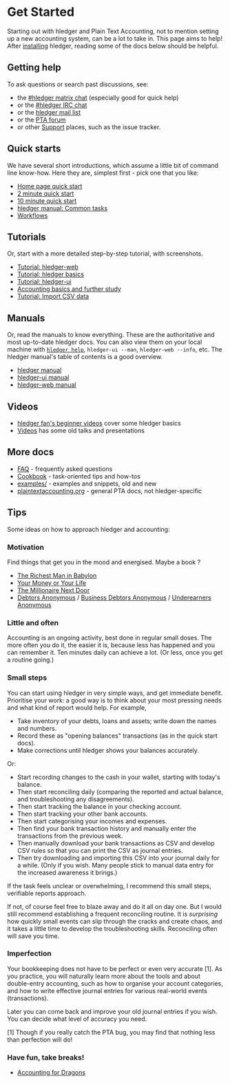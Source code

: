 # Get Started

<div class=pagetoc>

<!-- toc -->
</div>

Starting out with hledger and Plain Text Accounting, not to mention setting up a new accounting system, can be a lot to take in. This page aims to help!
After [installing](install.md) hledger, reading some of the docs below should be helpful.

## Getting help

To ask questions or search past discussions, see:

- the [#hledger matrix chat](https://matrix.hledger.org/) (especially good for quick help)
- or the [#hledger IRC chat](https://irc.hledger.org/)
- or the [hledger mail list](https://list.hledger.org/)
- or the [PTA forum](https://forum.plaintextaccounting.org/)
- or other [Support](support.md) places, such as the issue tracker.

## Quick starts

We have several short introductions, which assume a little bit of command line know-how.
Here they are, simplest first - pick one that you like:

- [Home page quick start](index.md#quick-start)
- [2 minute quick start](2-minute-quick-start.md)
- [10 minute quick start](10-minute-quick-start.md)
- [hledger manual: Common tasks](hledger.md#common-tasks)
- [Workflows](workflows.md)

## Tutorials

Or, start with a more detailed step-by-step tutorial, with screenshots.

- [Tutorial: hledger-web](web.md)
- [Tutorial: hledger basics](basics.md)
- [Tutorial: hledger-ui](ui.md)
- [Accounting basics and further study](accounting.md)
- [Tutorial: Import CSV data](import-csv.md)

## Manuals

Or, read the manuals to know everything.
These are the authoritative and most up-to-date hledger docs.
You can also view them on your local machine with [`hledger help`](hledger.md#help), `hledger-ui --man`, `hledger-web --info`, etc.
The hledger manual's table of contents is a good overview.

- [hledger manual](hledger.md)
- [hledger-ui manual](hledger-ui.md)
- [hledger-web manual](hledger-web.md)

## Videos

- [hledger fan's beginner videos](https://www.youtube.com/channel/UCZLxXTjOqLzq4z5Jy0AyWSQ/videos) cover some hledger basics
- [Videos](videos.md) has some old talks and presentations

## More docs

- [FAQ](faq.md) - frequently asked questions
- [Cookbook](cookbook.md) - task-oriented tips and how-tos
- [examples/](https://github.com/simonmichael/hledger/tree/master/examples) - examples and snippets, old and new 
- [plaintextaccounting.org](https://plaintextaccounting.org) - general PTA docs, not hledger-specific

## Tips

Some ideas on how to approach hledger and accounting:

### Motivation

Find things that get you in the mood and energised. Maybe a book ?

- [The Richest Man in Babylon](https://forum.plaintextaccounting.org/t/the-richest-man-in-babylon/396)
- [Your Money or Your Life](https://yourmoneyoryourlife.com)
- [The Millionaire Next Door](https://en.wikipedia.org/wiki/The_Millionaire_Next_Door)
- [Debtors Anonymous](https://debtorsanonymous.org) /
  [Business Debtors Anonymous](https://debtorsanonymous.org/getting-started/business-debtors-anonymous/) /
  [Underearners Anonymous](https://www.underearnersanonymous.org)

### Little and often

Accounting is an ongoing activity, best done in regular small doses.
The more often you do it, the easier it is, because less has happened and you can remember it.
Ten minutes daily can achieve a lot. (Or less, once you get a routine going.)

### Small steps

You can start using hledger in very simple ways, and get immediate benefit.
Prioritise your work: a good way is to think about your most pressing needs and what kind of report would help.
For example,

- Take inventory of your debts, loans and assets; write down the names and numbers.
- Record these as "opening balances" transactions (as in the quick start docs).
- Make corrections until hledger shows your balances accurately.

Or:

- Start recording changes to the cash in your wallet, starting with today's balance.
- Then start reconciling daily (comparing the reported and actual balance, and troubleshooting any disagreements).
- Then start tracking the balance in your checking account.
- Then start tracking your other bank accounts.
- Then start categorising your incomes and expenses.
- Then find your bank transaction history and manually enter the transactions from the previous week.
- Then manually download your bank transactions as CSV and develop CSV rules so that you can print the CSV as journal entries.
- Then try downloading and importing this CSV into your journal daily for a while.
  (Only if you wish. Many people stick to manual data entry for the increased awareness it brings.)

If the task feels unclear or overwhelming, I recommend this small steps, verifiable reports approach.

If not, of course feel free to blaze away and do it all on day one.
But I would still recommend establishing a frequent reconciling routine.
It is *surprising* how quickly small events can slip through the cracks and create chaos,
and it takes a little time to develop the troubleshooting skills.
Reconciling often will save you time.

### Imperfection

Your bookkeeping does not have to be perfect or even very accurate [1].
As you practice, you will naturally learn more about the tools and
about double-entry accounting,
such as how to organise your account categories,
and how to write effective journal entries for various real-world events (transactions).

Later you can come back and improve your old journal entries if you wish.
You can decide what level of accuracy you need.

[1] Though if you really catch the PTA bug, you may find that nothing less than perfection will do!

<!--
Notes

I'll throw out the obvious: read the docs at hledger.org. Particularly the reference manuals for hledger and hledger-web - these are also available as local man pages and info manuals - but hledger.org has them with useful hyperlinks, and has additional docs such as Get Started, FAQ, Cookbook and Developer docs. Clearly you shouldn't have to read this.. library.. up front, but at least survey everything, including the tables of contents, to get a sense of where things are.
There's also a Videos page; and at https://plaintextaccounting.org/#articles-blog-posts , many bite-sized blog posts. These can be a nice alternative when reading docs gets boring.
There's a lot of rabbit holes you can go down when learning PTA, so setting some goals and managing your focus is helpful. Lisp, Haskell and Emacs are also big topics and definitely not needed for hledger use, though very fun and worthwhile in themselves.
You can always browse the mail list archives for past discussions that look interesting. And I will always recommend joining the hledger chat - a little bit of a hoop but not much. Checking the discussion there once in a while, or asking when you get stuck, can save a lot of time.
(answer to:
 B: I am not a coder/programmer/software professional—just a numbers-inclined user who is old enough to remember pre-GUI computing, appreciates the philosophy of plain text accounting, and had dabbled with code (Processing, Arduino, and HTML/CSS once upon a time).
 ...
 Now, I’m wondering if anyone here could offer some guidance towards a strategic course of study that would help me get the most out of hledger? Should I learn Lisp? Haskell? Maybe focus on understanding how to use Emacs?
 I do believe that continued use of hledger will drive more learning (It already has!) but I can’t help but think that troubleshooting as questions and issues arise isn’t the only (or most effective) way. There’s a lot of lingo, terms—a whole universe truly—that is new to me and I’m curious now that I have arrived where others might recommend I start to get a better sense of the lay of the land so to speak.
)

-->

### Have fun, take breaks!

- [Accounting for Dragons](https://podcastle.org/2009/10/09/pc-miniature-38-accounting-for-dragons)
